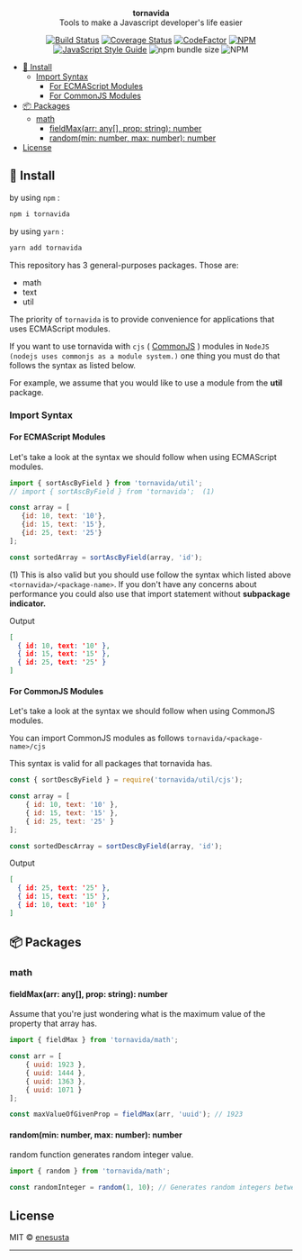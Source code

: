 <p align="center">
<b>tornavida</b> <br/>
Tools to make a Javascript developer's life easier
</p>


<div align="center">

[![Build Status](https://travis-ci.com/enesusta/tornavida.svg?branch=master)](https://travis-ci.com/enesusta/tornavida)
[![Coverage Status](https://coveralls.io/repos/github/enesusta/tornavida/badge.svg?branch=master)](https://coveralls.io/github/enesusta/tornavida?branch=master)
[![CodeFactor](https://www.codefactor.io/repository/github/enesusta/tornavida/badge)](https://www.codefactor.io/repository/github/enesusta/tornavida)
[![NPM](https://img.shields.io/npm/v/tornavida.svg)](https://www.npmjs.com/package/tornavida) [![JavaScript Style Guide](https://img.shields.io/badge/code_style-standard-brightgreen.svg)](https://standardjs.com)
![npm bundle size](https://img.shields.io/bundlephobia/min/tornavida?color=red)
![NPM](https://img.shields.io/npm/l/tornavida)

</div>

- [🕺 Install](#-install)
  - [Import Syntax](#import-syntax)
    - [For ECMAScript Modules](#for-ecmascript-modules)
    - [For CommonJS Modules](#for-commonjs-modules)
- [📦 Packages](#-packages)
  - [math](#math)
    - [fieldMax(arr: any[], prop: string): number](#fieldmaxarr-any-prop-string-number)
    - [random(min: number, max: number): number](#randommin-number-max-number-number)
- [License](#license)


## 🕺 Install 

by using `npm` :

```bash
npm i tornavida
```

by using `yarn` :

```bash
yarn add tornavida
```

This repository has 3 general-purposes packages.
Those are:
- math
- text
- util

The priority of `tornavida` is to provide convenience for applications that uses ECMAScript modules. 

If you want to use tornavida with `cjs` ( [CommonJS](https://en.wikipedia.org/wiki/CommonJS) ) modules in `NodeJS` `(nodejs uses commonjs as a module system.)` one thing you must do that follows the syntax as listed below.

For example, we assume that you would like to use a module from the **util** package.

### Import Syntax

#### For ECMAScript Modules

Let's take a look at the syntax we should follow when using ECMAScript modules.

```js
import { sortAscByField } from 'tornavida/util';
// import { sortAscByField } from 'tornavida';  (1)

const array = [
   {id: 10, text: '10'},
   {id: 15, text: '15'},
   {id: 25, text: '25'}
];

const sortedArray = sortAscByField(array, 'id');
```

(1) This is also valid but you should use follow the syntax which listed above `<tornavida>/<package-name>`. If you don't have any concerns about performance you could also use that import statement without **subpackage indicator.**


Output

```json
[
  { id: 10, text: '10' },
  { id: 15, text: '15' },
  { id: 25, text: '25' }
]
```

#### For CommonJS Modules

Let's take a look at the syntax we should follow when using CommonJS modules. 

You can import CommonJS modules as follows `tornavida/<package-name>/cjs`


This syntax is valid for all packages that tornavida has.

```js
const { sortDescByField } = require('tornavida/util/cjs');

const array = [
    { id: 10, text: '10' },
    { id: 15, text: '15' },
    { id: 25, text: '25' }
];

const sortedDescArray = sortDescByField(array, 'id');
```

Output

```json
[
  { id: 25, text: '25' },
  { id: 15, text: '15' },
  { id: 10, text: '10' }
]
```

## 📦 Packages

### math

#### fieldMax(arr: any[], prop: string): number

Assume that you're just wondering what is the maximum value of the property that array has.

```js
import { fieldMax } from 'tornavida/math';

const arr = [
    { uuid: 1923 },
    { uuid: 1444 },
    { uuid: 1363 },
    { uuid: 1071 }
];

const maxValueOfGivenProp = fieldMax(arr, 'uuid'); // 1923
```

#### random(min: number, max: number): number

random function generates random integer value.

```js
import { random } from 'tornavida/math';

const randomInteger = random(1, 10); // Generates random integers between 1 to 10
```


## License

MIT © [enesusta](https://github.com/enesusta)

---
